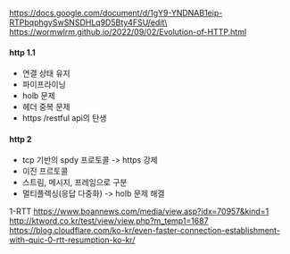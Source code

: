 https://docs.google.com/document/d/1gY9-YNDNAB1eip-RTPbqphgySwSNSDHLq9D5Bty4FSU/edit\
https://wormwlrm.github.io/2022/09/02/Evolution-of-HTTP.html

#### http 1.1 
- 연결 상태 유지
- 파이프라이닝
- holb 문제
- 헤더 중복 문제
- https /restful api의 탄생

#### http 2
- tcp 기반의 spdy 프로토콜 -> https 강제
- 이진 프르토콜 
- 스트림, 메시지, 프레임으로 구분
- 멀티플렉싱(응답 다중화) -> holb 문제 해결


1-RTT
https://www.boannews.com/media/view.asp?idx=70957&kind=1
http://ktword.co.kr/test/view/view.php?m_temp1=1687
https://blog.cloudflare.com/ko-kr/even-faster-connection-establishment-with-quic-0-rtt-resumption-ko-kr/